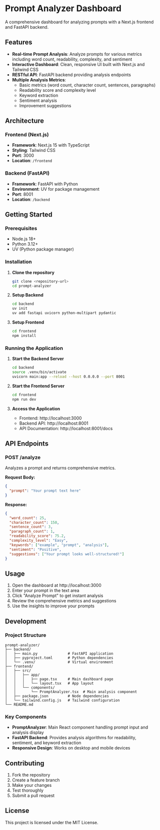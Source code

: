 # Prompt Analyzer Dashboard

A comprehensive dashboard for analyzing prompts with a Next.js frontend and FastAPI backend.

## Features

- **Real-time Prompt Analysis**: Analyze prompts for various metrics including word count, readability, complexity, and sentiment
- **Interactive Dashboard**: Clean, responsive UI built with Next.js and Tailwind CSS
- **RESTful API**: FastAPI backend providing analysis endpoints
- **Multiple Analysis Metrics**:
  - Basic metrics (word count, character count, sentences, paragraphs)
  - Readability score and complexity level
  - Keyword extraction
  - Sentiment analysis
  - Improvement suggestions

## Architecture

### Frontend (Next.js)
- **Framework**: Next.js 15 with TypeScript
- **Styling**: Tailwind CSS
- **Port**: 3000
- **Location**: `/frontend`

### Backend (FastAPI)
- **Framework**: FastAPI with Python
- **Environment**: UV for package management
- **Port**: 8001
- **Location**: `/backend`

## Getting Started

### Prerequisites
- Node.js 18+ 
- Python 3.12+
- UV (Python package manager)

### Installation

1. **Clone the repository**
   ```bash
   git clone <repository-url>
   cd prompt-analyzer
   ```

2. **Setup Backend**
   ```bash
   cd backend
   uv init
   uv add fastapi uvicorn python-multipart pydantic
   ```

3. **Setup Frontend**
   ```bash
   cd frontend
   npm install
   ```

### Running the Application

1. **Start the Backend Server**
   ```bash
   cd backend
   source .venv/bin/activate
   uvicorn main:app --reload --host 0.0.0.0 --port 8001
   ```

2. **Start the Frontend Server**
   ```bash
   cd frontend
   npm run dev
   ```

3. **Access the Application**
   - Frontend: http://localhost:3000
   - Backend API: http://localhost:8001
   - API Documentation: http://localhost:8001/docs

## API Endpoints

### POST /analyze
Analyzes a prompt and returns comprehensive metrics.

**Request Body:**
```json
{
  "prompt": "Your prompt text here"
}
```

**Response:**
```json
{
  "word_count": 25,
  "character_count": 150,
  "sentence_count": 3,
  "paragraph_count": 1,
  "readability_score": 75.2,
  "complexity_level": "Easy",
  "keywords": ["example", "prompt", "analysis"],
  "sentiment": "Positive",
  "suggestions": ["Your prompt looks well-structured!"]
}
```

## Usage

1. Open the dashboard at http://localhost:3000
2. Enter your prompt in the text area
3. Click "Analyze Prompt" to get instant analysis
4. Review the comprehensive metrics and suggestions
5. Use the insights to improve your prompts

## Development

### Project Structure
```
prompt-analyzer/
├── backend/
│   ├── main.py              # FastAPI application
│   ├── pyproject.toml       # Python dependencies
│   └── .venv/               # Virtual environment
├── frontend/
│   ├── src/
│   │   ├── app/
│   │   │   ├── page.tsx     # Main dashboard page
│   │   │   └── layout.tsx   # App layout
│   │   └── components/
│   │       └── PromptAnalyzer.tsx  # Main analysis component
│   ├── package.json         # Node dependencies
│   └── tailwind.config.js   # Tailwind configuration
└── README.md
```

### Key Components

- **PromptAnalyzer**: Main React component handling prompt input and analysis display
- **FastAPI Backend**: Provides analysis algorithms for readability, sentiment, and keyword extraction
- **Responsive Design**: Works on desktop and mobile devices

## Contributing

1. Fork the repository
2. Create a feature branch
3. Make your changes
4. Test thoroughly
5. Submit a pull request

## License

This project is licensed under the MIT License.
